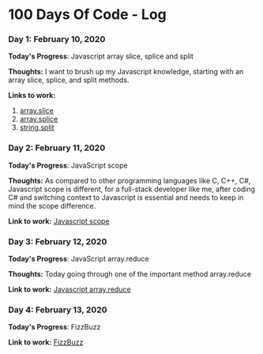 # 100 Days Of Code - Log

### Day 1: February 10, 2020

**Today's Progress**: Javascript array slice, splice and split

**Thoughts:** I want to brush up my Javascript knowledge, starting with an array slice, splice, and split methods.

**Links to work:** 
1. [array.slice](https://codepen.io/bunmaska/pen/abOOoGw)
2. [array.splice](https://codepen.io/bunmaska/pen/poJJzKj)
3. [string.split](https://codepen.io/bunmaska/pen/RwPPbJY)


### Day 2: February 11, 2020

**Today's Progress**: JavaScript scope

**Thoughts:** As compared to other programming languages like C, C++, C#, Javascript scope is different, for a full-stack developer like me, after coding C# and switching context to Javascript is essential and needs to keep in mind the scope difference.

**Link to work:** [Javascript scope](https://codepen.io/bunmaska/pen/BaNNvNQ)


### Day 3: February 12, 2020

**Today's Progress**: JavaScript array.reduce

**Thoughts:** Today going through one of the important method array.reduce

**Link to work:** [Javascript array.reduce](https://codepen.io/bunmaska/pen/zYGvbZw)


### Day 4: February 13, 2020

**Today's Progress**: FizzBuzz

**Link to work:** [FizzBuzz](https://codepen.io/bunmaska/pen/xxGZPEd)
